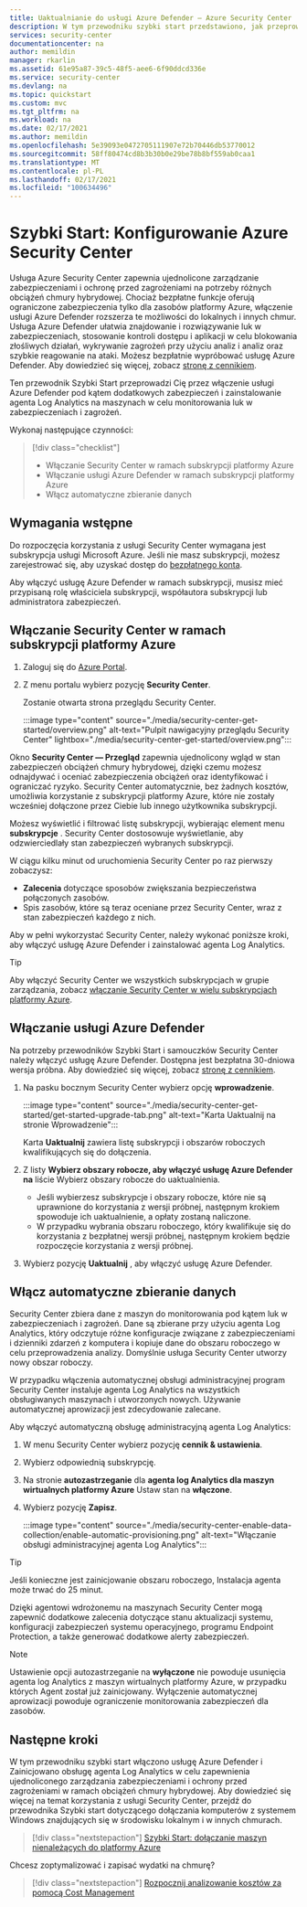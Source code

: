 ```yaml
---
title: Uaktualnianie do usługi Azure Defender — Azure Security Center
description: W tym przewodniku szybki start przedstawiono, jak przeprowadzić uaktualnienie do usługi Azure Defender Security Center, aby uzyskać dodatkowe zabezpieczenia.
services: security-center
documentationcenter: na
author: memildin
manager: rkarlin
ms.assetid: 61e95a87-39c5-48f5-aee6-6f90ddcd336e
ms.service: security-center
ms.devlang: na
ms.topic: quickstart
ms.custom: mvc
ms.tgt_pltfrm: na
ms.workload: na
ms.date: 02/17/2021
ms.author: memildin
ms.openlocfilehash: 5e39093e0472705111907e72b70446db53770012
ms.sourcegitcommit: 58ff80474cd8b3b30b0e29be78b8bf559ab0caa1
ms.translationtype: MT
ms.contentlocale: pl-PL
ms.lasthandoff: 02/17/2021
ms.locfileid: "100634496"
---
```

# <a name="quickstart-set-up-azure-security-center"></a>Szybki Start: Konfigurowanie Azure Security Center

Usługa Azure Security Center zapewnia ujednolicone zarządzanie zabezpieczeniami i ochronę przed zagrożeniami na potrzeby różnych obciążeń chmury hybrydowej. Chociaż bezpłatne funkcje oferują ograniczone zabezpieczenia tylko dla zasobów platformy Azure, włączenie usługi Azure Defender rozszerza te możliwości do lokalnych i innych chmur. Usługa Azure Defender ułatwia znajdowanie i rozwiązywanie luk w zabezpieczeniach, stosowanie kontroli dostępu i aplikacji w celu blokowania złośliwych działań, wykrywanie zagrożeń przy użyciu analiz i analiz oraz szybkie reagowanie na ataki. Możesz bezpłatnie wypróbować usługę Azure Defender. Aby dowiedzieć się więcej, zobacz [stronę z cennikiem](https://azure.microsoft.com/pricing/details/security-center/).

Ten przewodnik Szybki Start przeprowadzi Cię przez włączenie usługi Azure Defender pod kątem dodatkowych zabezpieczeń i zainstalowanie agenta Log Analytics na maszynach w celu monitorowania luk w zabezpieczeniach i zagrożeń.

Wykonaj następujące czynności:

> [!div class="checklist"]
> * Włączanie Security Center w ramach subskrypcji platformy Azure
> * Włączanie usługi Azure Defender w ramach subskrypcji platformy Azure
> * Włącz automatyczne zbieranie danych

## <a name="prerequisites"></a>Wymagania wstępne
Do rozpoczęcia korzystania z usługi Security Center wymagana jest subskrypcja usługi Microsoft Azure. Jeśli nie masz subskrypcji, możesz zarejestrować się, aby uzyskać dostęp do [bezpłatnego konta](https://azure.microsoft.com/pricing/free-trial/).

Aby włączyć usługę Azure Defender w ramach subskrypcji, musisz mieć przypisaną rolę właściciela subskrypcji, współautora subskrypcji lub administratora zabezpieczeń.


## <a name="enable-security-center-on-your-azure-subscription"></a>Włączanie Security Center w ramach subskrypcji platformy Azure

1. Zaloguj się do [Azure Portal](https://azure.microsoft.com/features/azure-portal/).

1. Z menu portalu wybierz pozycję **Security Center**. 

    Zostanie otwarta strona przeglądu Security Center.

    :::image type="content" source="./media/security-center-get-started/overview.png" alt-text="Pulpit nawigacyjny przeglądu Security Center" lightbox="./media/security-center-get-started/overview.png":::

Okno **Security Center — Przegląd** zapewnia ujednolicony wgląd w stan zabezpieczeń obciążeń chmury hybrydowej, dzięki czemu możesz odnajdywać i oceniać zabezpieczenia obciążeń oraz identyfikować i ograniczać ryzyko. Security Center automatycznie, bez żadnych kosztów, umożliwia korzystanie z subskrypcji platformy Azure, które nie zostały wcześniej dołączone przez Ciebie lub innego użytkownika subskrypcji.

Możesz wyświetlić i filtrować listę subskrypcji, wybierając element menu **subskrypcje** . Security Center dostosowuje wyświetlanie, aby odzwierciedlały stan zabezpieczeń wybranych subskrypcji. 

W ciągu kilku minut od uruchomienia Security Center po raz pierwszy zobaczysz:

- **Zalecenia** dotyczące sposobów zwiększania bezpieczeństwa połączonych zasobów.
- Spis zasobów, które są teraz oceniane przez Security Center, wraz z stan zabezpieczeń każdego z nich.

Aby w pełni wykorzystać Security Center, należy wykonać poniższe kroki, aby włączyć usługę Azure Defender i zainstalować agenta Log Analytics.

> [!TIP]
> Aby włączyć Security Center we wszystkich subskrypcjach w grupie zarządzania, zobacz [włączanie Security Center w wielu subskrypcjach platformy Azure](onboard-management-group.md).

## <a name="enable-azure-defender"></a>Włączanie usługi Azure Defender

Na potrzeby przewodników Szybki Start i samouczków Security Center należy włączyć usługę Azure Defender. Dostępna jest bezpłatna 30-dniowa wersja próbna. Aby dowiedzieć się więcej, zobacz [stronę z cennikiem](https://azure.microsoft.com/pricing/details/security-center/). 

1. Na pasku bocznym Security Center wybierz opcję **wprowadzenie**.

    :::image type="content" source="./media/security-center-get-started/get-started-upgrade-tab.png" alt-text="Karta Uaktualnij na stronie Wprowadzenie"::: 

    Karta **Uaktualnij** zawiera listę subskrypcji i obszarów roboczych kwalifikujących się do dołączenia.

1. Z listy **Wybierz obszary robocze, aby włączyć usługę Azure Defender na** liście Wybierz obszary robocze do uaktualnienia.
   - Jeśli wybierzesz subskrypcje i obszary robocze, które nie są uprawnione do korzystania z wersji próbnej, następnym krokiem spowoduje ich uaktualnienie, a opłaty zostaną naliczone.
   - W przypadku wybrania obszaru roboczego, który kwalifikuje się do korzystania z bezpłatnej wersji próbnej, następnym krokiem będzie rozpoczęcie korzystania z wersji próbnej.
1. Wybierz pozycję **Uaktualnij** , aby włączyć usługę Azure Defender.

## <a name="enable-automatic-data-collection"></a>Włącz automatyczne zbieranie danych
Security Center zbiera dane z maszyn do monitorowania pod kątem luk w zabezpieczeniach i zagrożeń. Dane są zbierane przy użyciu agenta Log Analytics, który odczytuje różne konfiguracje związane z zabezpieczeniami i dzienniki zdarzeń z komputera i kopiuje dane do obszaru roboczego w celu przeprowadzenia analizy. Domyślnie usługa Security Center utworzy nowy obszar roboczy.

W przypadku włączenia automatycznej obsługi administracyjnej program Security Center instaluje agenta Log Analytics na wszystkich obsługiwanych maszynach i utworzonych nowych. Używanie automatycznej aprowizacji jest zdecydowanie zalecane.

Aby włączyć automatyczną obsługę administracyjną agenta Log Analytics:

1. W menu Security Center wybierz pozycję **cennik & ustawienia**.
1. Wybierz odpowiednią subskrypcję.
1. Na stronie **autozastrzeganie** dla **agenta log Analytics dla maszyn wirtualnych platformy Azure** Ustaw stan na **włączone**.
1. Wybierz pozycję **Zapisz**.

    :::image type="content" source="./media/security-center-enable-data-collection/enable-automatic-provisioning.png" alt-text="Włączanie obsługi administracyjnej agenta Log Analytics":::

>[!TIP]
> Jeśli konieczne jest zainicjowanie obszaru roboczego, Instalacja agenta może trwać do 25 minut.

Dzięki agentowi wdrożonemu na maszynach Security Center mogą zapewnić dodatkowe zalecenia dotyczące stanu aktualizacji systemu, konfiguracji zabezpieczeń systemu operacyjnego, programu Endpoint Protection, a także generować dodatkowe alerty zabezpieczeń.

>[!NOTE]
> Ustawienie opcji autozastrzeganie na **wyłączone** nie powoduje usunięcia agenta log Analytics z maszyn wirtualnych platformy Azure, w przypadku których Agent został już zainicjowany. Wyłączenie automatycznej aprowizacji powoduje ograniczenie monitorowania zabezpieczeń dla zasobów.



## <a name="next-steps"></a>Następne kroki
W tym przewodniku szybki start włączono usługę Azure Defender i Zainicjowano obsługę agenta Log Analytics w celu zapewnienia ujednoliconego zarządzania zabezpieczeniami i ochrony przed zagrożeniami w ramach obciążeń chmury hybrydowej. Aby dowiedzieć się więcej na temat korzystania z usługi Security Center, przejdź do przewodnika Szybki start dotyczącego dołączania komputerów z systemem Windows znajdujących się w środowisku lokalnym i w innych chmurach.

> [!div class="nextstepaction"]
> [Szybki Start: dołączanie maszyn nienależących do platformy Azure](quickstart-onboard-machines.md)

Chcesz zoptymalizować i zapisać wydatki na chmurę?

> [!div class="nextstepaction"]
> [Rozpocznij analizowanie kosztów za pomocą Cost Management](../cost-management-billing/costs/quick-acm-cost-analysis.md?WT.mc_id=costmanagementcontent_docsacmhorizontal_-inproduct-learn)

<!--Image references-->
[2]: ./media/security-center-get-started/overview.png
[4]: ./media/security-center-get-started/get-started.png
[5]: ./media/security-center-get-started/pricing.png
[7]: ./media/security-center-get-started/security-alerts.png
[8]: ./media/security-center-get-started/recommendations.png
[9]: ./media/security-center-get-started/select-subscription.png